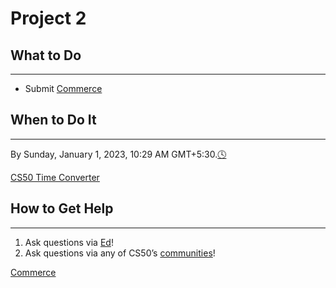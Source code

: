 # Project 2

## What to Do

---

- Submit [Commerce](Project%202%20d8c1c8fa416a42b2ae9773d76644a3b7/Commerce%201c8a28bd66544a7199167021f523cd44.md)

## When to Do It

---

By Sunday, January 1, 2023, 10:29 AM GMT+5:30.[🕓](https://time.cs50.io/20221231T2359-0500)

[CS50 Time Converter](https://time.cs50.io/20221231T2359-0500)

## How to Get Help

---

1. Ask questions via [Ed](https://cs50.edx.org/ed)!
2. Ask questions via any of CS50’s [communities](https://cs50.harvard.edu/web/2020/communities/)!

[Commerce](Project%202%20d8c1c8fa416a42b2ae9773d76644a3b7/Commerce%201c8a28bd66544a7199167021f523cd44.md)